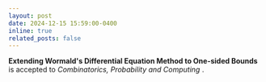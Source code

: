 ```yaml
---
layout: post
date: 2024-12-15 15:59:00-0400
inline: true
related_posts: false
---
```


<b> Extending Wormald's Differential Equation Method to One-sided Bounds </b> is accepted to <i> Combinatorics, Probability and Computing </i>.


